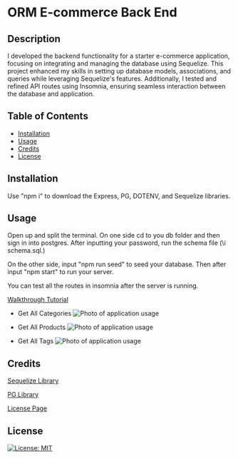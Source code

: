 # ORM E-commerce Back End

## Description

I developed the backend functionality for a starter e-commerce application, focusing on integrating and managing the database using Sequelize. This project enhanced my skills in setting up database models, associations, and queries while leveraging Sequelize's features. Additionally, I tested and refined API routes using Insomnia, ensuring seamless interaction between the database and application.

## Table of Contents

- [Installation](#installation)
- [Usage](#usage)
- [Credits](#credits)
- [License](#license)

## Installation

Use "npm i" to download the Express, PG, DOTENV, and Sequelize libraries.

## Usage

Open up and split the terminal. On one side cd to you db folder and then sign in into postgres. After inputting your password, run the schema file (\i schema.sql.)

On the other side, input "npm run seed" to seed your database. Then after input "npm start" to run your server. 

You can test all the routes in insomnia after the server is running. 

<a href="https://drive.google.com/file/d/1I3_wf3XiYUg5sWz_hA5L8SFRnzFURYdo/view">Walkthrough Tutorial</a> 

- Get All Categories
![Photo of application usage](./photos/CategoryScreenshot.png)

- Get All Products
![Photo of application usage](./photos/productScreenshot.png)

- Get All Tags
![Photo of application usage](./photos/tagScreenshot.png)

## Credits

<a href="https://www.npmjs.com/package/sequelize">Sequelize Library</a> 

<a href="https://www.npmjs.com/package/pg">PG Library</a> 

<a href="https://gist.github.com/lukas-h/2a5d00690736b4c3a7ba">License Page</a> 

## License

[![License: MIT](https://img.shields.io/badge/License-MIT-yellow.svg)](https://opensource.org/licenses/MIT)